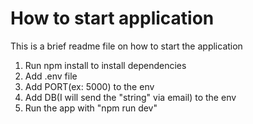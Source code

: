 # How to start application

This is a brief readme file on how to start the application

1. Run npm install to install dependencies
2. Add .env file
3. Add PORT(ex: 5000) to the env
4. Add DB(I will send the "string" via email) to the env
5. Run the app with "npm run dev"
